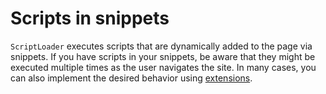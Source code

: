 # Scripts in snippets

`ScriptLoader` executes scripts that are dynamically added to the page via snippets. If you have scripts in your
snippets, be aware that they might be executed multiple times as the user navigates the site. In many cases, you can
also implement the desired behavior using [extensions](extensibility.md).
